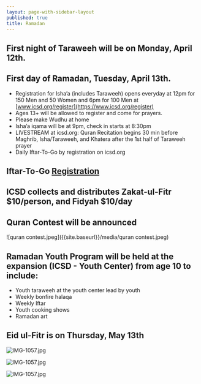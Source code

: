```yaml
---
layout: page-with-sidebar-layout
published: true
title: Ramadan
---
```

## First night of Taraweeh will be on Monday, April 12th. 
## First day of Ramadan, Tuesday, April 13th.
- Registration for Isha’a (includes Taraweeh) opens everyday at 12pm for 150 Men and 50 Women and 6pm for 100 Men at [www.icsd.org/register](https://www.icsd.org/register)  
- Ages 13+ will be allowed to register and come for prayers.  
- Please make Wudhu at home  
- Isha’a iqama will be at 9pm, check in starts at 8:30pm  
- LIVESTREAM at icsd.org: Quran Recitation begins 30 min before Maghrib, Isha/Taraweeh, and Khatera after the 1st half of Taraweeh prayer  
- Daily Iftar-To-Go by registration on icsd.org  

## Iftar-To-Go [Registration](https://www.eventbrite.com/e/150692355893)

## ICSD collects and distributes Zakat-ul-Fitr $10/person, and Fidyah $10/day  

## Quran Contest will be announced  
![quran contest.jpeg]({{site.baseurl}}/media/quran contest.jpeg)

## Ramadan Youth Program will be held at the expansion (ICSD - Youth Center) from age 10 to include: 
- Youth taraweeh at the youth center lead by youth  
- Weekly bonfire halaqa  
- Weekly Iftar  
- Youth cooking shows  
- Ramadan art  
 
## Eid ul-Fitr is on Thursday, May 13th

![IMG-1057.jpg]({{site.baseurl}}/media/ramadan-taraweeh.png)

![IMG-1057.jpg]({{site.baseurl}}/media/ramadan-daily-program.png)

![IMG-1057.jpg]({{site.baseurl}}/media/IMG-1057.jpg)
